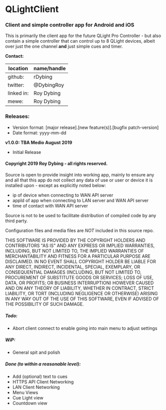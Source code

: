 # QLightClient

### Client and simple controller app for Android and iOS

This is primarily the client app for the future QLight Pro Controller - but 
also contain a simple controller that can control up to 8 QLight devices, 
albeit over just the one channel **and** just simple cues and timer.

**Contact:**

location   | name/handle |
-----------|-------------|
github:    | rDybing     |
twitter:   | @DybingRoy  |
linked in: | Roy Dybing  |
mewe:      | Roy Dybing  |

### Releases:

- Version format: [major release].[new feature(s)].[bugfix patch-version]
- Date format: yyyy-mm-dd

**v1.0.0: TBA Medio August 2019**

- Initial Release

#### Copyright 2019 Roy Dybing  - all rights reserved.

Source is open to provide insight into working app, mainly to ensure any and 
all that this app do not collect any data of use or user or device it is 
installed upon - except as explicitly noted below:

- ip of device when connecting to WAN API server
- appId of app when connecting to LAN server and WAN API server
- time of contact with WAN API server

Source is not to be used to facilitate distribution of compiled code by any 
third party.

Configuration files and media files are *NOT* included in this source repo.

THIS SOFTWARE IS PROVIDED BY THE COPYRIGHT HOLDERS AND CONTRIBUTORS "AS IS" AND
ANY EXPRESS OR IMPLIED WARRANTIES, INCLUDING, BUT NOT LIMITED TO, THE IMPLIED
WARRANTIES OF MERCHANTABILITY AND FITNESS FOR A PARTICULAR PURPOSE ARE
DISCLAIMED. IN NO EVENT SHALL COPYRIGHT HOLDER BE LIABLE FOR ANY
DIRECT, INDIRECT, INCIDENTAL, SPECIAL, EXEMPLARY, OR CONSEQUENTIAL DAMAGES
(INCLUDING, BUT NOT LIMITED TO, PROCUREMENT OF SUBSTITUTE GOODS OR SERVICES;
LOSS OF USE, DATA, OR PROFITS; OR BUSINESS INTERRUPTION) HOWEVER CAUSED AND
ON ANY THEORY OF LIABILITY, WHETHER IN CONTRACT, STRICT LIABILITY, OR TORT
(INCLUDING NEGLIGENCE OR OTHERWISE) ARISING IN ANY WAY OUT OF THE USE OF THIS
SOFTWARE, EVEN IF ADVISED OF THE POSSIBILITY OF SUCH DAMAGE.

##### Todo:

- Abort client connect to enable going into main menu to adjust settings

##### WiP:

- General spit and polish

##### Done (to within a reasonable level):

- Add (optional) text to cues
- HTTPS API Client Networking
- LAN Client Networking
- Menu Views
- Cue Light view
- Countdown view
